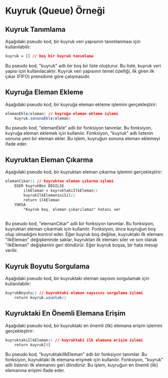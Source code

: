 # Kuyruk (Queue) Örneği

## Kuyruk Tanımlama

Aşağıdaki pseudo kod, bir kuyruk veri yapısının tanımlanması için kullanılabilir:

```css
kuyruk = [] // boş bir kuyruk tanımlama
```

Bu pseudo kod, "kuyruk" adlı bir boş bir liste oluşturur. Bu liste, kuyruk veri yapısı için kullanılacaktır. Kuyruk veri yapısının temel özelliği, ilk giren ilk çıkar (FIFO) prensibine göre çalışmasıdır.

## Kuyruğa Eleman Ekleme

Aşağıdaki pseudo kod, bir kuyruğa eleman ekleme işlemini gerçekleştirir:
```css
elemanEkle(eleman) // kuyruğa eleman ekleme işlemi
    kuyruk.sonunaEkle(eleman)
```

Bu pseudo kod, "elemanEkle" adlı bir fonksiyon tanımlar. Bu fonksiyon, kuyruğa eleman eklemek için kullanılır. Fonksiyon, "kuyruk" adlı listenin sonuna yeni bir eleman ekler. Bu işlem, kuyruğun sonuna eleman eklemeyi ifade eder.


## Kuyruktan Eleman Çıkarma

Aşağıdaki pseudo kod, bir kuyruktan eleman çıkarma işlemini gerçekleştirir:

```css
elemanCikar() // kuyruktan eleman çıkarma işlemi
    EGER kuyrukBos DEGILSE
        ilkEleman = kuyruktakiIlkEleman()
        kuyrukIlkElemaniniSil()
        return ilkEleman
    YOKSA
        "Kuyruk boş, eleman çıkarılamaz" hatası ver
	
```

Bu pseudo kod, "elemanCikar" adlı bir fonksiyon tanımlar. Bu fonksiyon, kuyruktan eleman çıkarmak için kullanılır. Fonksiyon, önce kuyruğun boş olup olmadığını kontrol eder. Eğer kuyruk boş değilse, kuyruktaki ilk elemanı "ilkEleman" değişkeninde saklar, kuyruktan ilk elemanı siler ve son olarak "ilkEleman" değişkenini geri döndürür. Eğer kuyruk boşsa, bir hata mesajı verilir.


## Kuyruk Boyutu Sorgulama

Aşağıdaki pseudo kod, bir kuyruktaki eleman sayısını sorgulamak için kullanılabilir:

```css
kuyrukBoyutu() // kuyruktaki eleman sayısını sorgulama işlemi
    return kuyruk.uzunluk()
```

## Kuyruktaki En Önemli Elemana Erişim

Aşağıdaki pseudo kod, bir kuyruktaki en önemli (ilk) elemana erişim işlemini gerçekleştirir:

```css
kuyruktakiIlkEleman() // kuyruktaki ilk elemana erişim işlemi
    return kuyruk[0]
```

Bu pseudo kod, "kuyruktakiIlkEleman" adlı bir fonksiyon tanımlar. Bu fonksiyon, kuyruktaki ilk elemana erişmek için kullanılır. Fonksiyon, "kuyruk" adlı listenin ilk elemanını geri döndürür. Bu işlem, kuyruğun en önemli (ilk) elemanına erişimi ifade eder.

